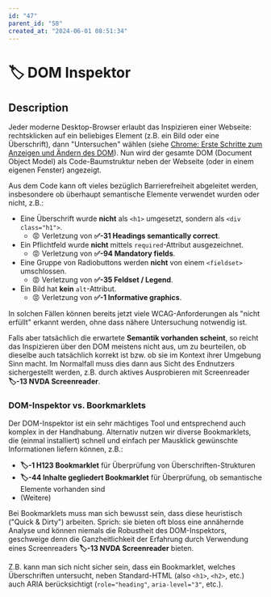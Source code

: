 ```yaml
---
id: "47"
parent_id: "58"
created_at: "2024-06-01 08:51:34"
---
```


# 🏷️ DOM Inspektor

## Description

Jeder moderne Desktop-Browser erlaubt das Inspizieren einer Webseite: rechtsklicken auf ein beliebiges Element (z.B. ein Bild oder eine Überschrift), dann "Untersuchen" wählen (siehe [Chrome: Erste Schritte zum Anzeigen und Ändern des DOM](https://developer.chrome.com/docs/devtools/dom)). Nun wird der gesamte DOM (Document Object Model) als Code-Baumstruktur neben der Webseite (oder in einem eigenen Fenster) angezeigt.

Aus dem Code kann oft vieles bezüglich Barrierefreiheit abgeleitet werden, insbesondere ob überhaupt semantische Elemente verwendet wurden oder nicht, z.B.:

- Eine Überschrift wurde **nicht** als `<h1>` umgesetzt, sondern als `<div class="h1">`.
    - 😡 Verletzung von **✅-31 Headings semantically correct**.
- Ein Pflichtfeld wurde **nicht** mittels `required`-Attribut ausgezeichnet.
    - 😡 Verletzung von **✅-94 Mandatory fields**.
- Eine Gruppe von Radiobuttons werden **nicht** von einem `<fieldset>` umschlossen.
    - 😡 Verletzung von **✅-35 Feldset / Legend**.
- Ein Bild hat **kein** `alt`-Attribut.
    - 😡 Verletzung von **✅-1 Informative graphics**.

In solchen Fällen können bereits jetzt viele WCAG-Anforderungen als "nicht erfüllt" erkannt werden, ohne dass nähere Untersuchung notwendig ist.

Falls aber tatsächlich die erwartete **Semantik vorhanden scheint**, so reicht das Inspizieren über den DOM meistens nicht aus, um zu beurteilen, ob dieselbe auch tatsächlich korrekt ist bzw. ob sie im Kontext ihrer Umgebung Sinn macht. Im Normalfall muss dies dann aus Sicht des Endnutzers sichergestellt werden, z.B. durch aktives Ausprobieren mit Screenreader **🏷️-13 NVDA Screenreader**.

### DOM-Inspektor vs. Boorkmarklets

Der DOM-Inspektor ist ein sehr mächtiges Tool und entsprechend auch komplex in der Handhabung. Alternativ nutzen wir diverse Bookmarklets, die (einmal installiert) schnell und einfach per Mausklick gewünschte Informationen liefern können, z.B.:

- **🏷️-1 H123 Bookmarklet** für Überprüfung von Überschriften-Strukturen
- **🏷️-44 Inhalte gegliedert Bookmarklet** für Überprüfung, ob semantische Elemente vorhanden sind
- (Weitere)

Bei Bookmarklets muss man sich bewusst sein, dass diese heuristisch ("Quick & Dirty") arbeiten. Sprich: sie bieten oft bloss eine annähernde Analyse und können niemals die Robustheit des DOM-Inspektors, geschweige denn die Ganzheitlichkeit der Erfahrung durch Verwendung eines Screenreaders **🏷️-13 NVDA Screenreader** bieten.

Z.B. kann man sich nicht sicher sein, dass ein Bookmarklet, welches Überschriften untersucht, neben Standard-HTML (also `<h1>`, `<h2>`, etc.) auch ARIA berücksichtigt (`role="heading"`, `aria-level="3"`, etc.).